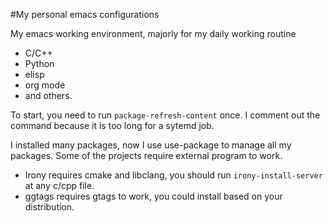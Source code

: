 #My personal emacs configurations

My emacs working environment, majorly for my daily working routine
- C/C++
- Python
- elisp
- org mode
- and others.

To start, you need to run `package-refresh-content` once. I comment out the
command because it is too long for a sytemd job.

I installed many packages, now I use use-package to manage all my packages. Some
of the projects require external program to work.

- Irony requires cmake and libclang, you should run `irony-install-server` at any
  c/cpp file.
- ggtags requires gtags to work, you could install based on your distribution.
